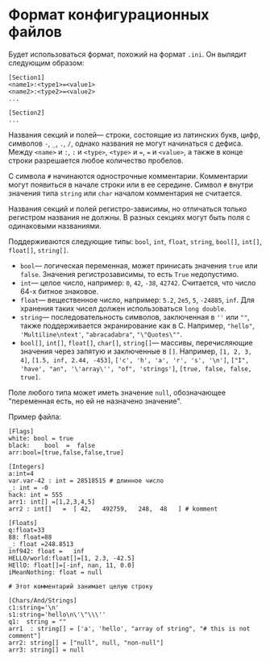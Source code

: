 # Формат конфигурационных файлов

Будет использоваться формат, похожий на формат `.ini`. Он вылядит следующим образом:

~~~~~
[Section1]
<name1>:<type1>=<value1>
<name2>:<type2>=<value2>
...

[Section2]
...
~~~~~

Названия секций и полей&mdash; строки, состоящие из латинских букв, цифр, символов `-`, `_`, `.`, `/`, однако названия не могут начинаться с дефиса. Между `<name>` и `:`, `:` и `<type>`, `<type>` и `=`, `=` и `<value>`, а также в конце строки разрешается любое количество пробелов.

С символа `#` начинаются однострочные комментарии. Комментарии могут появиться в начале строки или в ее середине. Символ `#` внутри значения типа `string` или `char` началом комментария не считается.

Названия секций и полей регистро-зависимы, но отличаться только регистром названия не должны. В разных секциях могут быть поля с одинаковыми названиями.

Поддерживаются следующие типы: `bool`, `int`, `float`, `string`, `bool[]`, `int[]`, `float[]`,  `string[]`.

* `bool`&mdash; логическая переменная, может принисать значения `true` или `false`. Значения регистрозависимы, то есть `True` недопустимо.
* `int`&mdash; целое число, например: `0`, `42`, `-38`, `42742`. Считается, что число 64-х битное знаковое.
* `float`&mdash; вещественное число, например: `5.2`, `2e5`, `5`, `-24885`, `inf`. Для хранения таких чисел должен использоваться `long double`.
* `string`&mdash; последовательность символов, заключенная в `''` или `""`, также поддерживается экранирование как в C. Например, `"hello"`, `'Multiline\ntext'`, `"abracadabra"`, `"\"Quotes\""`.
* `bool[]`, `int[]`, `float[]`, `char[]`, `string[]`&mdash; массивы, перечисляющие значения через запятую и заключенные в `[]`. Например, `[1, 2, 3, 4]`, `[1.5, inf, 2.44, -453]`, `['c', 'h', 'a', 'r', 's', '\n']`, `["I", 'have', "an", '\'array\'', "of", 'strings']`, `[true, false, false, true]`.

Поле любого типа может иметь значение `null`, обозначающее "переменная есть, но ей не назначено значение".

Пример файла:

~~~~~
[Flags]
white: bool = true
black:    bool  =  false
arr:bool=[true,false,false,true]

[Integers]
a:int=4
var.var-42 : int = 28518515 # длинное число
_: int = -0
hack: int = 555
arr1: int[] =[1,2,3,4,5]
arr2 : int[]   =  [ 42,   492759,   248,  48   ] # komment

[Floats]
q:float=33
88: float=88
_: float =248.8513
inf942: float =   inf
HELLO/world:float[]=[1, 2.3, -42.5]
HEllO: float[]=[-inf, nan, 11, 0.0]
iMeanNothing: float = null

# Этот комментарий занимает целую строку

[Chars/And/Strings]
c1:string='\n'
s1:string='hello\n\'\"\\\''
q1:  string = ""
arr1  : string[] = ['a', 'hello', "array of string", "# this is not comment"]
arr2: string[] = ["null", null, "non-null"]
arr3: string[] = null
~~~~~
